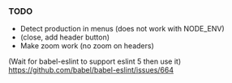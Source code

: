 ### TODO

- Detect production in menus (does not work with NODE_ENV)
- (close, add header button)
- Make zoom work (no zoom on headers)

(Wait for babel-eslint to support eslint 5 then use it)
https://github.com/babel/babel-eslint/issues/664
